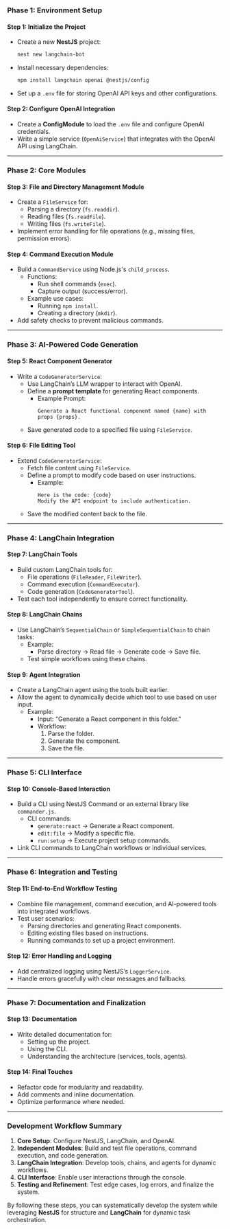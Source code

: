 

### **Phase 1: Environment Setup**
#### **Step 1: Initialize the Project**
- Create a new **NestJS** project:
  ```bash
  nest new langchain-bot
  ```
- Install necessary dependencies:
  ```bash
  npm install langchain openai @nestjs/config
  ```
- Set up a `.env` file for storing OpenAI API keys and other configurations.

#### **Step 2: Configure OpenAI Integration**
- Create a **ConfigModule** to load the `.env` file and configure OpenAI credentials.
- Write a simple service (`OpenAiService`) that integrates with the OpenAI API using LangChain.

---

### **Phase 2: Core Modules**
#### **Step 3: File and Directory Management Module**
- Create a `FileService` for:
  - Parsing a directory (`fs.readdir`).
  - Reading files (`fs.readFile`).
  - Writing files (`fs.writeFile`).
- Implement error handling for file operations (e.g., missing files, permission errors).

#### **Step 4: Command Execution Module**
- Build a `CommandService` using Node.js's `child_process`.
  - Functions:
    - Run shell commands (`exec`).
    - Capture output (success/error).
  - Example use cases:
    - Running `npm install`.
    - Creating a directory (`mkdir`).
- Add safety checks to prevent malicious commands.

---

### **Phase 3: AI-Powered Code Generation**
#### **Step 5: React Component Generator**
- Write a `CodeGeneratorService`:
  - Use LangChain’s LLM wrapper to interact with OpenAI.
  - Define a **prompt template** for generating React components.
    - Example Prompt:
      ```
      Generate a React functional component named {name} with props {props}.
      ```
  - Save generated code to a specified file using `FileService`.

#### **Step 6: File Editing Tool**
- Extend `CodeGeneratorService`:
  - Fetch file content using `FileService`.
  - Define a prompt to modify code based on user instructions.
    - Example:
      ```
      Here is the code: {code}
      Modify the API endpoint to include authentication.
      ```
  - Save the modified content back to the file.

---

### **Phase 4: LangChain Integration**
#### **Step 7: LangChain Tools**
- Build custom LangChain tools for:
  - File operations (`FileReader`, `FileWriter`).
  - Command execution (`CommandExecutor`).
  - Code generation (`CodeGeneratorTool`).
- Test each tool independently to ensure correct functionality.

#### **Step 8: LangChain Chains**
- Use LangChain’s `SequentialChain` or `SimpleSequentialChain` to chain tasks:
  - Example:
    - Parse directory → Read file → Generate code → Save file.
  - Test simple workflows using these chains.

#### **Step 9: Agent Integration**
- Create a LangChain agent using the tools built earlier.
- Allow the agent to dynamically decide which tool to use based on user input.
  - Example:
    - Input: "Generate a React component in this folder."
    - Workflow:
      1. Parse the folder.
      2. Generate the component.
      3. Save the file.

---

### **Phase 5: CLI Interface**
#### **Step 10: Console-Based Interaction**
- Build a CLI using NestJS Command or an external library like `commander.js`.
  - CLI commands:
    - `generate:react` → Generate a React component.
    - `edit:file` → Modify a specific file.
    - `run:setup` → Execute project setup commands.
- Link CLI commands to LangChain workflows or individual services.

---

### **Phase 6: Integration and Testing**
#### **Step 11: End-to-End Workflow Testing**
- Combine file management, command execution, and AI-powered tools into integrated workflows.
- Test user scenarios:
  - Parsing directories and generating React components.
  - Editing existing files based on instructions.
  - Running commands to set up a project environment.

#### **Step 12: Error Handling and Logging**
- Add centralized logging using NestJS’s `LoggerService`.
- Handle errors gracefully with clear messages and fallbacks.

---

### **Phase 7: Documentation and Finalization**
#### **Step 13: Documentation**
- Write detailed documentation for:
  - Setting up the project.
  - Using the CLI.
  - Understanding the architecture (services, tools, agents).

#### **Step 14: Final Touches**
- Refactor code for modularity and readability.
- Add comments and inline documentation.
- Optimize performance where needed.

---

### **Development Workflow Summary**
1. **Core Setup**: Configure NestJS, LangChain, and OpenAI.
2. **Independent Modules**: Build and test file operations, command execution, and code generation.
3. **LangChain Integration**: Develop tools, chains, and agents for dynamic workflows.
4. **CLI Interface**: Enable user interactions through the console.
5. **Testing and Refinement**: Test edge cases, log errors, and finalize the system.

By following these steps, you can systematically develop the system while leveraging **NestJS** for structure and **LangChain** for dynamic task orchestration.